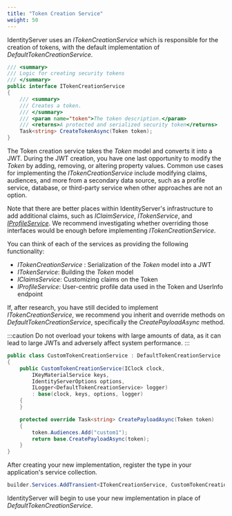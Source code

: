 ```yaml
---
title: "Token Creation Service"
weight: 50
---
```


IdentityServer uses an *ITokenCreationService* which is responsible for the creation
of tokens, with the default implementation of *DefaultTokenCreationService*.

```csharp
/// <summary>
/// Logic for creating security tokens
/// </summary>
public interface ITokenCreationService
{
    /// <summary>
    /// Creates a token.
    /// </summary>
    /// <param name="token">The token description.</param>
    /// <returns>A protected and serialized security token</returns>
    Task<string> CreateTokenAsync(Token token);
}
```

The Token creation service takes the *Token* model and converts it into
a JWT. During the JWT creation, you have one last opportunity to
modify the *Token* by adding, removing, or altering property values. Common use cases
for implementing the *ITokenCreationService* include modifying claims, audiences, and more
from a secondary data source, such as a profile service, database, or third-party service
when other approaches are not an option.

Note that there are better places within IdentityServer's infrastructure to add
additional claims, such as *IClaimService*, *ITokenService*, and [*IProfileService*](/identityserver/v7/reference/services/profile_service.md). We recommend investigating
whether overriding those interfaces would be enough before implementing *ITokenCreationService*.

You can think of each of the services as providing the following functionality:

- *ITokenCreationService* : Serialization of the *Token* model into a JWT
- *ITokenService*: Building the *Token* model
- *IClaimsService*: Customizing claims on the Token
- *IProfileService*: User-centric profile data used in the Token and UserInfo endpoint


If, after research, you have still decided to implement *ITokenCreationService*, we recommend you
inherit and override methods on *DefaultTokenCreationService*, specifically the *CreatePayloadAsync* method.

:::caution
Do not overload your tokens with large amounts of data, as it can lead to large JWTs and adversely affect system performance.
:::

```csharp
public class CustomTokenCreationService : DefaultTokenCreationService
{
    public CustomTokenCreationService(IClock clock, 
        IKeyMaterialService keys,
        IdentityServerOptions options,
        ILogger<DefaultTokenCreationService> logger) 
        : base(clock, keys, options, logger)
    {
    }

    protected override Task<string> CreatePayloadAsync(Token token)
    {
        token.Audiences.Add("custom1");
        return base.CreatePayloadAsync(token);
    }
}
```

After creating your new implementation, register the type in your application's service collection.

```csharp
builder.Services.AddTransient<ITokenCreationService, CustomTokenCreationService>();
```

IdentityServer will begin to use your new implementation in place of *DefaultTokenCreationService*.